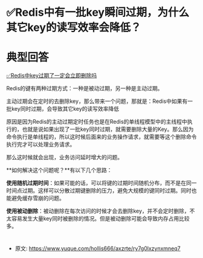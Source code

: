 # ✅Redis中有一批key瞬间过期，为什么其它key的读写效率会降低？
<!--page header-->

<a name="APCbc"></a>
# 典型回答

[✅Redis中key过期了一定会立即删除吗](https://www.yuque.com/hollis666/axzrte/ds8qgg4zmt7l2kvp?view=doc_embed)

Redis的键有两种过期方式：一种是被动过期，另一种是主动过期。

主动过期会在定时的去删除key，那么带来一个问题，那就是：Redis中如果有一批key同时过期，会导致其它key的读写效率降低

原因是因为Redis的主动过期定时任务也是在Redis的单线程模型中的主线程中执行的，也就是说如果出现了一批key同时过期，就需要删除大量的Key。那么因为命令执行是单线程的，所以这时候后面来的业务操作请求，就需要等这个删除命令执行完才可以处理业务请求。

那么这时候就会出现，业务访问延时增大的问题。

**如何解决这个问题呢？**有以下几个思路：

**使用随机过期时间**：如果可能的话，可以将键的过期时间随机分布，而不是在同一时间点过期。这样可以分散过期键删除的压力，避免大规模的键同时过期。同时也能避免缓存雪崩的问题。

**使用被动删除**：被动删除在每次访问的时候才会去删除key，并不会定时删除，不太容易发生大量key同时被删除的情况。但是被动删除可能会导致内存占用比较多。
<a name="HgCgU"></a>
# 




<!--page footer-->
- 原文: <https://www.yuque.com/hollis666/axzrte/ry7g0lxzynxmneq7>